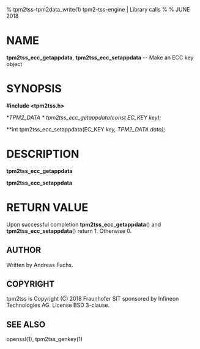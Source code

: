 % tpm2tss-tpm2data_write(1) tpm2-tss-engine | Library calls
%
% JUNE 2018

# NAME
**tpm2tss_ecc_getappdata**, **tpm2tss_ecc_setappdata** -- Make an ECC key object

# SYNOPSIS

**#include <tpm2tss.h>**

**TPM2_DATA * tpm2tss_ecc_getappdata(const EC_KEY *key);**

**int tpm2tss_ecc_setappdata(EC_KEY *key, TPM2_DATA *data);**

# DESCRIPTION

**tpm2tss_ecc_getappdata** 

**tpm2tss_ecc_setappdata** 

# RETURN VALUE

Upon successful completion **tpm2tss_ecc_getappdata**() and
**tpm2tss_ecc_setappdata**() return 1. Otherwise 0.

## AUTHOR

Written by Andreas Fuchs.

## COPYRIGHT

tpm2tss is Copyright (C) 2018 Fraunhofer SIT sponsored by Infineon
Technologies AG. License BSD 3-clause.

## SEE ALSO

openssl(1), tpm2tss_genkey(1)

